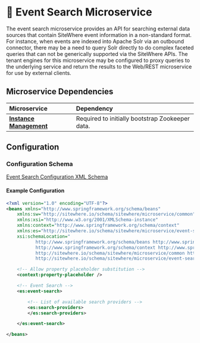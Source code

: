 # :book: Event Search Microservice

<Seo/>

<MicroserviceBadge text="Multitenant Microservice" type="multitenant"/>
The event search microservice provides an API for searching external data sources
that contain SiteWhere event information in a non-standard format. For instance, when events
are indexed into Apache Solr via an outbound connector, there may be a need to query Solr directly
to do complex faceted queries that can not be generically supported via the SiteWhere APIs. The
tenant engines for this microservice may be configured to proxy queries to the underlying service
and return the results to the Web/REST microservice for use by external clients.

## Microservice Dependencies

| Microservice                                       | Dependency                                      |
| :------------------------------------------------- | :---------------------------------------------- |
| **[Instance Management](../instance-management/)** | Required to initially bootstrap Zookeeper data. |

## Configuration

### Configuration Schema

[Event Search Configuration XML Schema](https://sitewhere.io/schema/sitewhere/microservice/event-search/current/event-search.xsd)

#### Example Configuration

```xml
<?xml version="1.0" encoding="UTF-8"?>
<beans xmlns="http://www.springframework.org/schema/beans"
	xmlns:sw="http://sitewhere.io/schema/sitewhere/microservice/common"
	xmlns:xsi="http://www.w3.org/2001/XMLSchema-instance"
	xmlns:context="http://www.springframework.org/schema/context"
	xmlns:es="http://sitewhere.io/schema/sitewhere/microservice/event-search"
	xsi:schemaLocation="
           http://www.springframework.org/schema/beans http://www.springframework.org/schema/beans/spring-beans-3.1.xsd
           http://www.springframework.org/schema/context http://www.springframework.org/schema/context/spring-context-3.1.xsd
           http://sitewhere.io/schema/sitewhere/microservice/common http://sitewhere.io/schema/sitewhere/microservice/common/current/microservice-common.xsd
           http://sitewhere.io/schema/sitewhere/microservice/event-search http://sitewhere.io/schema/sitewhere/microservice/event-search/current/event-search.xsd">

	<!-- Allow property placeholder substitution -->
	<context:property-placeholder />

	<!-- Event Search -->
	<es:event-search>

		<!-- List of available search providers -->
		<es:search-providers>
		</es:search-providers>

	</es:event-search>

</beans>
```
